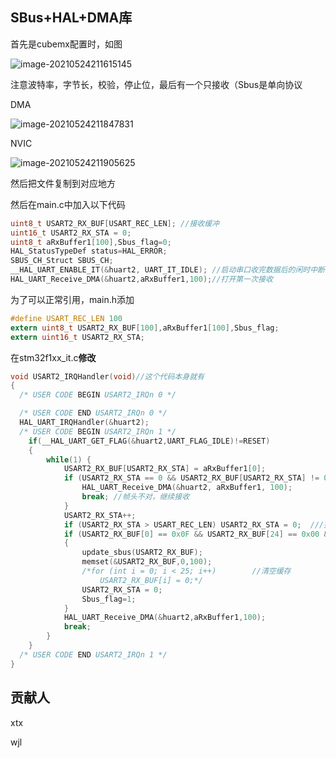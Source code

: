 ## SBus+HAL+DMA库

首先是cubemx配置时，如图

![image-20210524211615145](https://github.xutongxin.me/https://raw.githubusercontent.com/xutongxin1/PictureBed/master/img0/image-20210524211615145.png)

注意波特率，字节长，校验，停止位，最后有一个只接收（Sbus是单向协议

DMA

![image-20210524211847831](https://github.xutongxin.me/https://raw.githubusercontent.com/xutongxin1/PictureBed/master/img0//image-20210524211847831.png)

NVIC

![image-20210524211905625](https://github.xutongxin.me/https://raw.githubusercontent.com/xutongxin1/PictureBed/master/img0//image-20210524211905625.png)

然后把文件复制到对应地方

然后在main.c中加入以下代码

```c
uint8_t USART2_RX_BUF[USART_REC_LEN]; //接收缓冲
uint16_t USART2_RX_STA = 0; 
uint8_t aRxBuffer1[100],Sbus_flag=0;
HAL_StatusTypeDef status=HAL_ERROR;
SBUS_CH_Struct SBUS_CH;
__HAL_UART_ENABLE_IT(&huart2, UART_IT_IDLE); //启动串口收完数据后的闲时中断
HAL_UART_Receive_DMA(&huart2,aRxBuffer1,100);//打开第一次接收
```

为了可以正常引用，main.h添加

```c
#define USART_REC_LEN 100
extern uint8_t USART2_RX_BUF[100],aRxBuffer1[100],Sbus_flag;
extern uint16_t USART2_RX_STA;
```

在stm32f1xx_it.c**修改**

```c
void USART2_IRQHandler(void)//这个代码本身就有
{
  /* USER CODE BEGIN USART2_IRQn 0 */

  /* USER CODE END USART2_IRQn 0 */
  HAL_UART_IRQHandler(&huart2);
  /* USER CODE BEGIN USART2_IRQn 1 */
    if(__HAL_UART_GET_FLAG(&huart2,UART_FLAG_IDLE)!=RESET)
    {
        while(1) {
            USART2_RX_BUF[USART2_RX_STA] = aRxBuffer1[0];
            if (USART2_RX_STA == 0 && USART2_RX_BUF[USART2_RX_STA] != 0x0F) {
                HAL_UART_Receive_DMA(&huart2, aRxBuffer1, 100);
                break; //帧头不对，继续接收
            }
            USART2_RX_STA++;
            if (USART2_RX_STA > USART_REC_LEN) USART2_RX_STA = 0;  ///接收数据错误,重新开始接收
            if (USART2_RX_BUF[0] == 0x0F && USART2_RX_BUF[24] == 0x00 && USART2_RX_STA == 25)    //接受完一帧
            {
                update_sbus(USART2_RX_BUF);
                memset(&USART2_RX_BUF,0,100);
                /*for (int i = 0; i < 25; i++)        //清空缓存
                    USART2_RX_BUF[i] = 0;*/
                USART2_RX_STA = 0;
                Sbus_flag=1;
            }
            HAL_UART_Receive_DMA(&huart2,aRxBuffer1,100);
            break;
        }
    }
  /* USER CODE END USART2_IRQn 1 */
}
```

## 贡献人

xtx

wjl


